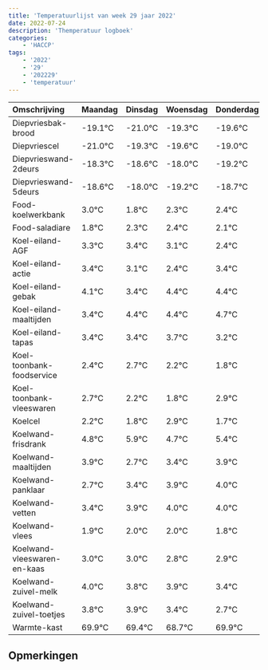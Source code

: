 ```yaml
---
title: 'Temperatuurlijst van week 29 jaar 2022'
date: 2022-07-24
description: 'Themperatuur logboek'
categories:
    - 'HACCP'
tags:
    - '2022'
    - '29'
    - '202229'
    - 'temperatuur'
---
```

|Omschrijving|Maandag|Dinsdag|Woensdag|Donderdag|Vrijdag|Zaterdag|Zondag|
|:---|:---|:---|:---|:---|:---|:---|:---|
|Diepvriesbak-brood|-19.1°C|-21.0°C|-19.3°C|-19.6°C|-19.0°C|-20.2°C|-19.7°C|
|Diepvriescel|-21.0°C|-19.3°C|-19.6°C|-19.0°C|-20.2°C|-19.7°C|-19.6°C|
|Diepvrieswand-2deurs|-18.3°C|-18.6°C|-18.0°C|-19.2°C|-18.7°C|-18.6°C|-18.9°C|
|Diepvrieswand-5deurs|-18.6°C|-18.0°C|-19.2°C|-18.7°C|-18.6°C|-18.9°C|-19.6°C|
|Food-koelwerkbank|3.0°C|1.8°C|2.3°C|2.4°C|2.1°C|1.4°C|2.4°C|
|Food-saladiare|1.8°C|2.3°C|2.4°C|2.1°C|1.4°C|2.4°C|2.4°C|
|Koel-eiland-AGF|3.3°C|3.4°C|3.1°C|2.4°C|3.4°C|3.4°C|3.7°C|
|Koel-eiland-actie|3.4°C|3.1°C|2.4°C|3.4°C|3.4°C|3.7°C|3.2°C|
|Koel-eiland-gebak|4.1°C|3.4°C|4.4°C|4.4°C|4.7°C|4.2°C|3.8°C|
|Koel-eiland-maaltijden|3.4°C|4.4°C|4.4°C|4.7°C|4.2°C|3.8°C|4.9°C|
|Koel-eiland-tapas|3.4°C|3.4°C|3.7°C|3.2°C|2.8°C|3.9°C|2.7°C|
|Koel-toonbank-foodservice|2.4°C|2.7°C|2.2°C|1.8°C|2.9°C|1.7°C|2.4°C|
|Koel-toonbank-vleeswaren|2.7°C|2.2°C|1.8°C|2.9°C|1.7°C|2.4°C|2.9°C|
|Koelcel|2.2°C|1.8°C|2.9°C|1.7°C|2.4°C|2.9°C|3.0°C|
|Koelwand-frisdrank|4.8°C|5.9°C|4.7°C|5.4°C|5.9°C|6.0°C|6.0°C|
|Koelwand-maaltijden|3.9°C|2.7°C|3.4°C|3.9°C|4.0°C|4.0°C|3.8°C|
|Koelwand-panklaar|2.7°C|3.4°C|3.9°C|4.0°C|4.0°C|3.8°C|3.9°C|
|Koelwand-vetten|3.4°C|3.9°C|4.0°C|4.0°C|3.8°C|3.9°C|3.4°C|
|Koelwand-vlees|1.9°C|2.0°C|2.0°C|1.8°C|1.9°C|1.4°C|0.7°C|
|Koelwand-vleeswaren-en-kaas|3.0°C|3.0°C|2.8°C|2.9°C|2.4°C|1.7°C|2.9°C|
|Koelwand-zuivel-melk|4.0°C|3.8°C|3.9°C|3.4°C|2.7°C|3.9°C|2.8°C|
|Koelwand-zuivel-toetjes|3.8°C|3.9°C|3.4°C|2.7°C|3.9°C|2.8°C|3.6°C|
|Warmte-kast|69.9°C|69.4°C|68.7°C|69.9°C|68.8°C|69.6°C|69.2°C|

## Opmerkingen


